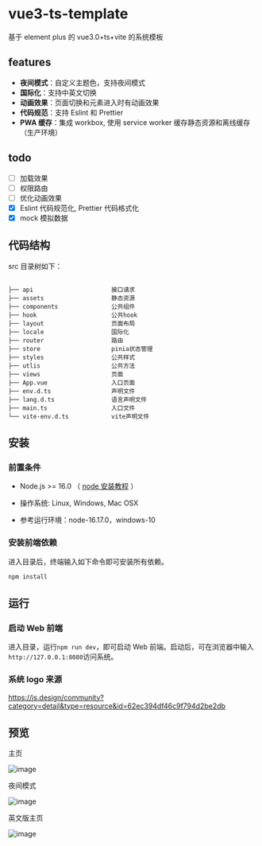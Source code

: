 # vue3-ts-template

基于 element plus 的 vue3.0+ts+vite 的系统模板

## features

-   **夜间模式**：自定义主题色，支持夜间模式
-   **国际化**：支持中英文切换
-   **动画效果**：页面切换和元素进入时有动画效果
-   **代码规范**：支持 Eslint 和 Prettier
-   **PWA 缓存**：集成 workbox, 使用 service worker 缓存静态资源和离线缓存（生产环境）

## todo

-   [ ] 加载效果
-   [ ] 权限路由
-   [ ] 优化动画效果
-   [x] Eslint 代码规范化, Prettier 代码格式化
-   [x] mock 模拟数据
 
## 代码结构

src 目录树如下：

```plain

├── api                      接口请求
├── assets                   静态资源
├── components               公共组件
├── hook                     公共hook
├── layout                   页面布局
├── locale                   国际化
├── router                   路由
├── store                    pinia状态管理
├── styles                   公共样式
├── utlis                    公共方法
├── views                    页面
├── App.vue                  入口页面
├── env.d.ts                 声明文件
├── lang.d.ts                语言声明文件
├── main.ts                  入口文件
└── vite-env.d.ts            vite声明文件
```

## 安装

### 前置条件

-   Node.js >= 16.0 （ [node 安装教程](https://www.runoob.com/nodejs/nodejs-install-setup.html) ）

-   操作系统: Linux, Windows, Mac OSX

-   参考运行环境：node-16.17.0，windows-10

### 安装前端依赖

进入目录后，终端输入如下命令即可安装所有依赖。

```bash
npm install
```

## 运行

### 启动 Web 前端

进入目录，运行`npm run dev`，即可启动 Web 前端。启动后，可在浏览器中输入`http://127.0.0.1:8080`访问系统。

### 系统 logo 来源

https://js.design/community?category=detail&type=resource&id=62ec394df46c9f794d2be2db

## 预览

主页

![image](https://user-images.githubusercontent.com/90198481/212660162-11c2ddac-6a1c-44f9-968e-7405ebdedd98.png)

夜间模式

![image](https://user-images.githubusercontent.com/90198481/212660256-48d991cb-e450-4442-915a-0a9bf7e4fc13.png)

英文版主页

![image](https://user-images.githubusercontent.com/90198481/212660398-a528ba94-4d30-4ce5-a8fa-7a41e60fdf3c.png)
